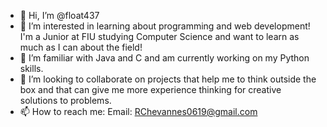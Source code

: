 - 👋 Hi, I’m @float437
- 👀 I’m interested in learning about programming and web development! I'm a Junior at FIU studying Computer Science and want to learn as much as I can about the field!
- 🌱 I’m familiar with Java and C and am currently working on my Python skills.
- 💞️ I’m looking to collaborate on projects that help me to think outside the box and that can give me more experience thinking for creative solutions to problems.
- 📫 How to reach me: 
    Email: RChevannes0619@gmail.com

<!---
float437/float437 is a ✨ special ✨ repository because its `README.md` (this file) appears on your GitHub profile.
You can click the Preview link to take a look at your changes.
--->
